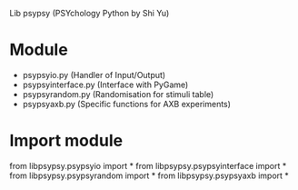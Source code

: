 Lib psypsy (PSYchology Python by Shi Yu)

# Module
* psypsyio.py  (Handler of Input/Output)
* psypsyinterface.py  (Interface with PyGame)
* psypsyrandom.py  (Randomisation for stimuli table)
* psypsyaxb.py  (Specific functions for AXB experiments)

# Import module
from libpsypsy.psypsyio import *
from libpsypsy.psypsyinterface import *
from libpsypsy.psypsyrandom import *
from libpsypsy.psypsyaxb import *

